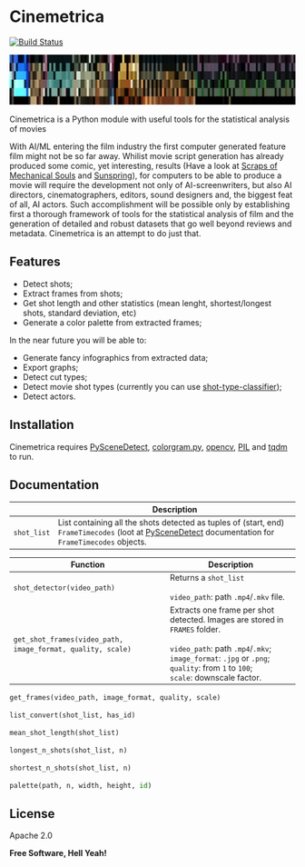 # Cinemetrica 
[![Build Status](https://travis-ci.org/joemccann/dillinger.svg?branch=master)](https://travis-ci.org/joemccann/dillinger)

![Alt text](https://github.com/supergeniodelmale/Cinemetrica/blob/main/averagePalette2.jpg)

Cinemetrica is a Python module with useful tools for the statistical analysis of movies 

With AI/ML entering the film industry the first computer generated feature film might not be so far away. Whilist movie script generation has already produced some comic, yet interesting, results (Have a look at [Scraps of Mechanical Souls](https://www.youtube.com/watch?v=g7wq5mYCOV8&ab_channel=BriefcasePictures) and [Sunspring](https://youtu.be/LY7x2Ihqjmc)), for computers to be able to produce a movie will require the development not only of AI-screenwriters, but also AI directors, cinematographers, editors, sound designers and, the biggest feat of all, AI actors. Such accomplishment will be possible only by establishing first a thorough framework of tools for the statistical analysis of film and the generation of detailed and robust datasets that go well beyond reviews and metadata. Cinemetrica is an attempt to do just that.

## Features

- Detect shots;
- Extract frames from shots;
- Get shot length and other statistics (mean lenght, shortest/longest shots, standard deviation, etc)
- Generate a color palette from extracted frames;

In the near future you will be able to:

- Generate fancy infographics from extracted data;
- Export graphs;
- Detect cut types;
- Detect movie shot types (currently you can use [shot-type-classifier](https://github.com/rsomani95/shot-type-classifier));
- Detect actors.


## Installation

Cinemetrica requires [PySceneDetect](https://github.com/Breakthrough/PySceneDetect), [colorgram.py](https://github.com/obskyr/colorgram.py), [opencv](https://github.com/opencv/opencv-python), [PIL](https://github.com/python-pillow/Pillow) and [tqdm](https://github.com/tqdm/tqdm) to run.

## Documentation

|  | Description |
| --- | --- |
| `shot_list` | List containing all the shots detected as tuples of (start, end) `FrameTimecodes` (loot at [PySceneDetect](https://github.com/Breakthrough/PySceneDetect) documentation for `FrameTimecodes` objects. |

| Function | Description | 
| --- | --- | 
| `shot_detector(video_path)` | Returns a `shot_list` <br /><br /> `video_path`: path `.mp4`/`.mkv` file. <br />|
| `get_shot_frames(video_path, image_format, quality, scale)` | Extracts one frame per shot detected. Images are stored in `FRAMES` folder. <br /><br /> `video_path`: path `.mp4`/`.mkv`; <br /> `image_format`: `.jpg` or `.png`;<br /> `quality`: from `1` to `100`; <br /> `scale`: downscale factor. <br /> |


```python
get_frames(video_path, image_format, quality, scale)
```

```python
list_convert(shot_list, has_id)
```

```python
mean_shot_length(shot_list) 
```

```python
longest_n_shots(shot_list, n)
```

```python
shortest_n_shots(shot_list, n)
```

```python
palette(path, n, width, height, id)
```

## License

Apache 2.0

**Free Software, Hell Yeah!**

[//]: # (These are reference links used in the body of this note and get stripped out when the markdown processor does its job. There is no need to format nicely because it shouldn't be seen. Thanks SO - http://stackoverflow.com/questions/4823468/store-comments-in-markdown-syntax)

   [dill]: <https://github.com/joemccann/dillinger>
   [git-repo-url]: <https://github.com/joemccann/dillinger.git>
   [john gruber]: <http://daringfireball.net>
   [df1]: <http://daringfireball.net/projects/markdown/>
   [markdown-it]: <https://github.com/markdown-it/markdown-it>
   [Ace Editor]: <http://ace.ajax.org>
   [node.js]: <http://nodejs.org>
   [Twitter Bootstrap]: <http://twitter.github.com/bootstrap/>
   [jQuery]: <http://jquery.com>
   [@tjholowaychuk]: <http://twitter.com/tjholowaychuk>
   [express]: <http://expressjs.com>
   [AngularJS]: <http://angularjs.org>
   [Gulp]: <http://gulpjs.com>

   [PlDb]: <https://github.com/joemccann/dillinger/tree/master/plugins/dropbox/README.md>
   [PlGh]: <https://github.com/joemccann/dillinger/tree/master/plugins/github/README.md>
   [PlGd]: <https://github.com/joemccann/dillinger/tree/master/plugins/googledrive/README.md>
   [PlOd]: <https://github.com/joemccann/dillinger/tree/master/plugins/onedrive/README.md>
   [PlMe]: <https://github.com/joemccann/dillinger/tree/master/plugins/medium/README.md>
   [PlGa]: <https://github.com/RahulHP/dillinger/blob/master/plugins/googleanalytics/README.md>

